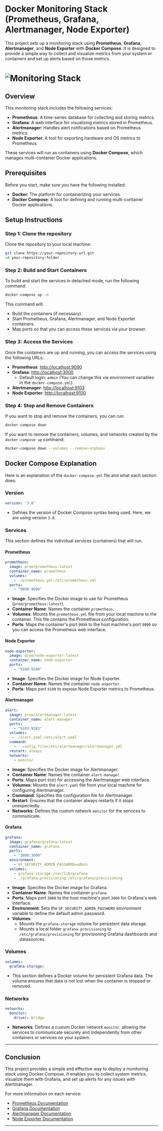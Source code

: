 
# Docker Monitoring Stack (Prometheus, Grafana, Alertmanager, Node Exporter)

This project sets up a monitoring stack using **Prometheus**, **Grafana**, **Alertmanager**, and **Node Exporter** with **Docker Compose**. It is designed to provide a simple way to collect and visualize metrics from your system or containers and set up alerts based on those metrics.
# ![Monitoring Stack](https://devopscube.com/wp-content/uploads/2023/11/image-113.png)
## Overview

This monitoring stack includes the following services:
- **Prometheus**: A time-series database for collecting and storing metrics.
- **Grafana**: A web interface for visualizing metrics stored in Prometheus.
- **Alertmanager**: Handles alert notifications based on Prometheus metrics.
- **Node Exporter**: A tool for exporting hardware and OS metrics to Prometheus.

These services will run as containers using **Docker Compose**, which manages multi-container Docker applications.

## Prerequisites

Before you start, make sure you have the following installed:
- **Docker**: The platform for containerizing your services.
- **Docker Compose**: A tool for defining and running multi-container Docker applications.

## Setup Instructions

### Step 1: Clone the repository

Clone the repository to your local machine:

```bash
git clone https://your-repository-url.git
cd your-repository-folder
```

### Step 2: Build and Start Containers

To build and start the services in detached mode, run the following command:

```bash
docker-compose up -d
```

This command will:
- Build the containers (if necessary).
- Start Prometheus, Grafana, Alertmanager, and Node Exporter containers.
- Map ports so that you can access these services via your browser.

### Step 3: Access the Services

Once the containers are up and running, you can access the services using the following URLs:

- **Prometheus**: [http://localhost:9090](http://localhost:9090)
- **Grafana**: [http://localhost:3000](http://localhost:3000)
  - Default login: `admin` (You can change this via environment variables in the `docker-compose.yml`).
- **Alertmanager**: [http://localhost:9103](http://localhost:9103)
- **Node Exporter**: [http://localhost:9100](http://localhost:9100)

### Step 4: Stop and Remove Containers

If you want to stop and remove the containers, you can run:

```bash
docker-compose down
```

If you want to remove the containers, volumes, and networks created by the `docker-compose up` command:

```bash
docker-compose down --volumes --remove-orphans
```

## Docker Compose Explanation

Here is an explanation of the `docker-compose.yml` file and what each section does:

### Version

```yaml
version: '3.8'
```

- Defines the version of Docker Compose syntax being used. Here, we are using version `3.8`.

### Services

This section defines the individual services (containers) that will run.

#### Prometheus

```yaml
prometheus:
  image: prom/prometheus:latest
  container_name: prometheus
  volumes:
    - ./prometheus.yml:/etc/prometheus.yml
  ports:
    - "9090:9090"
```

- **Image**: Specifies the Docker image to use for Prometheus (`prom/prometheus:latest`).
- **Container Name**: Names the container `prometheus`.
- **Volumes**: Mounts the `prometheus.yml` file from your local machine to the container. This file contains the Prometheus configuration.
- **Ports**: Maps the container's port `9090` to the host machine's port `9090` so you can access the Prometheus web interface.

#### Node Exporter

```yaml
node-exporter:
  image: prom/node-exporter:latest
  container_name: node-exporter
  ports:
    - "9100:9100"
```

- **Image**: Specifies the Docker image for Node Exporter.
- **Container Name**: Names the container `node-exporter`.
- **Ports**: Maps port `9100` to expose Node Exporter metrics to Prometheus.

#### Alertmanager

```yaml
alert:
  image: prom/alertmanager:latest
  container_name: alert-manager
  ports:
    - "9103:9103"
  volumes:
   - ./alert.yaml:/etc/alert.yaml
  command:
    - --config.file=/etc/alertmanager/alertmanager.yml
  restart: always
  networks:
    - monitor
```

- **Image**: Specifies the Docker image for Alertmanager.
- **Container Name**: Names the container `alert-manager`.
- **Ports**: Maps port `9103` for accessing the Alertmanager web interface.
- **Volumes**: Mounts the `alert.yaml` file from your local machine for configuring Alertmanager.
- **Command**: Specifies the configuration file for Alertmanager.
- **Restart**: Ensures that the container always restarts if it stops unexpectedly.
- **Networks**: Defines the custom network `monitor` for the services to communicate.

#### Grafana

```yaml
grafana:
  image: grafana/grafana:latest
  container_name: grafana
  ports:
    - "3000:3000"
  environment:
    - GF_SECURITY_ADMIN_PASSWORD=admin
  volumes:
    - grafana-storage:/var/lib/grafana
    - ./grafana-provisioning:/etc/grafana/provisioning
```

- **Image**: Specifies the Docker image for Grafana.
- **Container Name**: Names the container `grafana`.
- **Ports**: Maps port `3000` to the host machine's port `3000` for Grafana's web interface.
- **Environment**: Sets the `GF_SECURITY_ADMIN_PASSWORD` environment variable to define the default admin password.
- **Volumes**: 
  - Mounts the `grafana-storage` volume for persistent data storage.
  - Mounts a local folder `grafana-provisioning` to `/etc/grafana/provisioning` for provisioning Grafana dashboards and datasources.

### Volumes

```yaml
volumes:
  grafana-storage:
```

- This section defines a Docker volume for persistent Grafana data. The volume ensures that data is not lost when the container is stopped or removed.

### Networks

```yaml
networks:
  monitor:
    driver: bridge
```

- **Networks**: Defines a custom Docker network `monitor`, allowing the services to communicate securely and independently from other containers or services on your system.

---

## Conclusion

This project provides a simple and effective way to deploy a monitoring stack using Docker Compose. It enables you to collect system metrics, visualize them with Grafana, and set up alerts for any issues with Alertmanager.

For more information on each service:
- [Prometheus Documentation](https://prometheus.io/docs/)
- [Grafana Documentation](https://grafana.com/docs/)
- [Alertmanager Documentation](https://prometheus.io/docs/alerting/latest/alertmanager/)
- [Node Exporter Documentation](https://github.com/prometheus/node_exporter)

---
